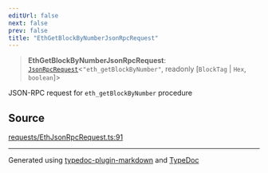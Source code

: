 ```yaml
---
editUrl: false
next: false
prev: false
title: "EthGetBlockByNumberJsonRpcRequest"
---
```


> **EthGetBlockByNumberJsonRpcRequest**: [`JsonRpcRequest`](/generated/tevm/api/type-aliases/jsonrpcrequest/)\<`"eth_getBlockByNumber"`, readonly [`BlockTag` \| `Hex`, `boolean`]\>

JSON-RPC request for `eth_getBlockByNumber` procedure

## Source

[requests/EthJsonRpcRequest.ts:91](https://github.com/evmts/tevm-monorepo/blob/main/vm/api/src/requests/EthJsonRpcRequest.ts#L91)

***
Generated using [typedoc-plugin-markdown](https://www.npmjs.com/package/typedoc-plugin-markdown) and [TypeDoc](https://typedoc.org/)
